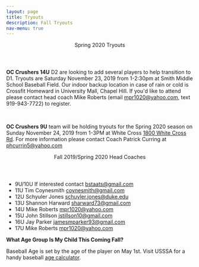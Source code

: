 ```yaml
---
layout: page
title: Tryouts
description: Fall Tryouts
nav-menu: true
---
```


<!-- Main -->
<div id="main">

<div class="content">
<div class="inner">

<header class="major">
Spring 2020 Tryouts
</header>
<p>
<strong>OC Crushers 14U</strong> D2 are looking to add several players to help transition to D1. Tryouts are Saturday November 23, 2019 from 1-2:30pm at Smith Middle School Baseball Field. Our indoor backup location in case of rain or cold is Crossfit Homeward in University Mall, Chapel Hill. If you'd like to attend please contact head coach Mike Roberts (email <a href="mailto:mpr1020@yahoo.com">mpr1020@yahoo.com</a>, text 919-943-7722) to register.
</p>
<br />
<p>
<strong>OC Crushers 9U</strong> team will be holding tryouts for the Spring 2020 season on Sunday November 24, 2019 from 1-3PM at White Cross <a href="https://goo.gl/maps/DsvAf3FBFhUPTN7k9">1800 White Cross Rd</a>.  For more information please contact Coach Patrick Curring at <a href="mailto:phcurrin5@yahoo.com">phcurrin5@yahoo.com</a>
</p>

<header class="major">
Fall 2019/Spring 2020 Head Coaches
</header>
<ul>
<li>9U/10U If interested contact <a href="mailto:bstaats@gmail.com">bstaats@gmail.com</a></li>
<li>11U Tim Coynesmith     <a href="mailto:coynesmith@gmail.com">coynesmith@gmail.com</a></li>
<li>12U Schyuler Jones     <a href="mailto:schuyler.jones@duke.edu">schuyler.jones@duke.edu</a></li>
<li>13U Shannon Harward    <a href="mailto:sharward73@gmail.com">sharward73@gmail.com</a></li>
<li>14U Mike Roberts     <a href="mailto:mpr1020@yahoo.com">mpr1020@yahoo.com</a></li>
<li>15U John Stillson     <a href="mailto:jstillson10@gmail.com">jstillson10@gmail.com</a></li>
<li>16U Jay Parker     <a href="mailto:jamesmparker93@gmail.com">jamesmparker93@gmail.com</a></li>
<li>17U Mike Roberts     <a href="mailto:mpr1020@yahoo.com">mpr1020@yahoo.com</a></li>
</ul>

<p><strong>What Age Group Is My Child This Coming Fall?</strong></p>
<p>Baseball Age is set by the age of the player on May 1st. Visit USSSA for a handy baseball <a target="_blank" href="http://www.usssa.com/baseball/AgeCalculator/">age calculator</a>.</p>
</div>

</div>

